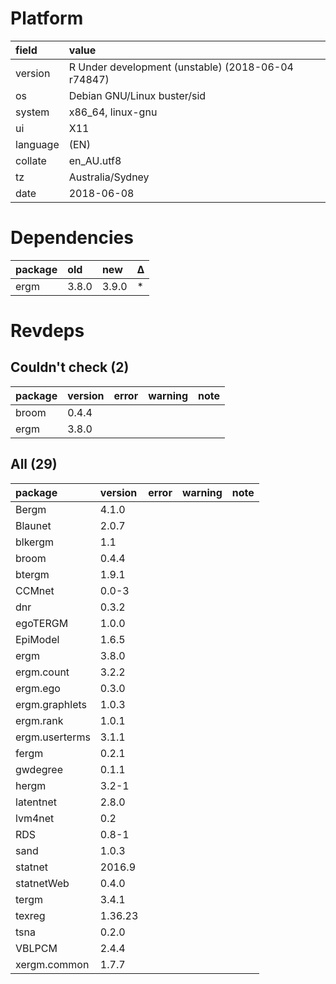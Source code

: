 # Platform

|field    |value                                              |
|:--------|:--------------------------------------------------|
|version  |R Under development (unstable) (2018-06-04 r74847) |
|os       |Debian GNU/Linux buster/sid                        |
|system   |x86_64, linux-gnu                                  |
|ui       |X11                                                |
|language |(EN)                                               |
|collate  |en_AU.utf8                                         |
|tz       |Australia/Sydney                                   |
|date     |2018-06-08                                         |

# Dependencies

|package |old   |new   |Δ  |
|:-------|:-----|:-----|:--|
|ergm    |3.8.0 |3.9.0 |*  |

# Revdeps

## Couldn't check (2)

|package |version |error |warning |note |
|:-------|:-------|:-----|:-------|:----|
|broom   |0.4.4   |      |        |     |
|ergm    |3.8.0   |      |        |     |

## All (29)

|package        |version |error |warning |note |
|:--------------|:-------|:-----|:-------|:----|
|Bergm          |4.1.0   |      |        |     |
|Blaunet        |2.0.7   |      |        |     |
|blkergm        |1.1     |      |        |     |
|broom          |0.4.4   |      |        |     |
|btergm         |1.9.1   |      |        |     |
|CCMnet         |0.0-3   |      |        |     |
|dnr            |0.3.2   |      |        |     |
|egoTERGM       |1.0.0   |      |        |     |
|EpiModel       |1.6.5   |      |        |     |
|ergm           |3.8.0   |      |        |     |
|ergm.count     |3.2.2   |      |        |     |
|ergm.ego       |0.3.0   |      |        |     |
|ergm.graphlets |1.0.3   |      |        |     |
|ergm.rank      |1.0.1   |      |        |     |
|ergm.userterms |3.1.1   |      |        |     |
|fergm          |0.2.1   |      |        |     |
|gwdegree       |0.1.1   |      |        |     |
|hergm          |3.2-1   |      |        |     |
|latentnet      |2.8.0   |      |        |     |
|lvm4net        |0.2     |      |        |     |
|RDS            |0.8-1   |      |        |     |
|sand           |1.0.3   |      |        |     |
|statnet        |2016.9  |      |        |     |
|statnetWeb     |0.4.0   |      |        |     |
|tergm          |3.4.1   |      |        |     |
|texreg         |1.36.23 |      |        |     |
|tsna           |0.2.0   |      |        |     |
|VBLPCM         |2.4.4   |      |        |     |
|xergm.common   |1.7.7   |      |        |     |

